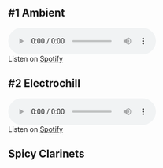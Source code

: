 
## #1 Ambient
<audio src="https://barbelith.quetzal-barb.ts.net:8443/microdep/MicroDep%20-%20Ambient.mp3" controls> </audio>  
Listen on [Spotify](https://open.spotify.com/playlist/6GMTi8qhp376yMh9VIj5eA?si=27679897c94646a1)  
  
  
  
## #2 Electrochill
<audio src="https://barbelith.quetzal-barb.ts.net:8443/microdep/MicroDep%20-%20Electrochill.mp3" controls> </audio>  
Listen on [Spotify](https://open.spotify.com/playlist/5bbnFZwvKOoAv9tAa7ri5H?si=5ad69e11088c40f1)  
  
  
  
  
## Spicy Clarinets

